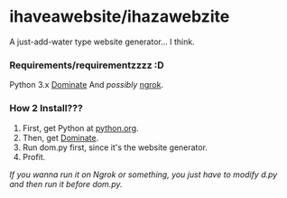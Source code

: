 # ihaveawebsite/ihazawebzite
A just-add-water type website generator... I think.

### Requirements/requirementzzzz :D
Python 3.x 
[Dominate](https://github.com/Knio/dominate)
And *possibly* [ngrok](https://ngrok.io).

### How 2 Install???

1. First, get Python at [python.org](https://python.org).
2. Then, get [Dominate](https://github.com/Knio/dominate).
3. Run dom.py first, since it's the website generator.
4. Profit.

*If you wanna run it on Ngrok or something, you just have to modify d.py and then run it before dom.py.*

